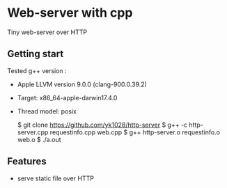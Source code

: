 # Web-server with cpp
 Tiny web-server over HTTP

## Getting start
 Tested g++ version :
 - Apple LLVM version 9.0.0 (clang-900.0.39.2)
 - Target: x86_64-apple-darwin17.4.0
 - Thread model: posix
 
    
    $ git clone https://github.com/yk1028/http-server
    $ g++ -c http-server.cpp requestinfo.cpp web.cpp
    $ g++ http-server.o requestinfo.o web.o
    $ ./a.out <port>
    
## Features
 - serve static file over HTTP